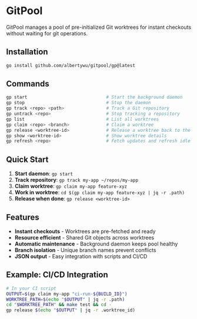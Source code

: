 # GitPool

GitPool manages a pool of pre-initialized Git worktrees for instant checkouts without waiting for git operations.

## Installation

```bash
go install github.com/albertywu/gitpool/gp@latest
```

## Commands

```bash
gp start                              # Start the background daemon
gp stop                               # Stop the daemon
gp track <repo> <path>                # Track a Git repository
gp untrack <repo>                     # Stop tracking a repository
gp list                               # List all worktrees
gp claim <repo> <branch>              # Claim a worktree
gp release <worktree-id>              # Release a worktree back to the pool
gp show <worktree-id>                 # Show worktree details
gp refresh <repo>                     # Fetch updates and refresh idle worktrees
```

## Quick Start

1. **Start daemon**: `gp start`
2. **Track repository**: `gp track my-app ~/repos/my-app`
3. **Claim worktree**: `gp claim my-app feature-xyz`
4. **Work in worktree**: `cd $(gp claim my-app feature-xyz | jq -r .path)`
5. **Release when done**: `gp release <worktree-id>`

## Features

- **Instant checkouts** - Worktrees are pre-fetched and ready
- **Resource efficient** - Shared Git objects across worktrees
- **Automatic maintenance** - Background daemon keeps pool healthy
- **Branch isolation** - Unique branch names prevent conflicts
- **JSON output** - Easy integration with scripts and CI/CD

## Example: CI/CD Integration

```bash
# In your CI script
OUTPUT=$(gp claim my-app "ci-run-${BUILD_ID}")
WORKTREE_PATH=$(echo "$OUTPUT" | jq -r .path)
cd "$WORKTREE_PATH" && make test && cd -
gp release $(echo "$OUTPUT" | jq -r .worktree_id)
```